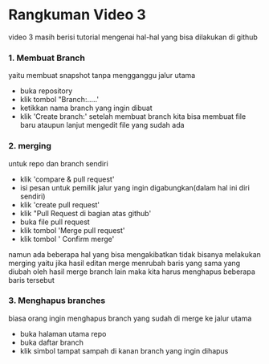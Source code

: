 # Rangkuman Video 3
video 3 masih berisi tutorial mengenai hal-hal yang bisa dilakukan di github

### 1. Membuat Branch
yaitu membuat snapshot tanpa mengganggu jalur utama
- buka repository
- klik tombol "Branch:.....'
- ketikkan nama branch yang ingin dibuat
- klik 'Create branch:'
setelah membuat branch kita bisa membuat file baru ataupun lanjut mengedit file yang sudah ada

### 2. merging
untuk repo dan branch sendiri
- klik 'compare & pull request'
- isi pesan untuk pemilik jalur yang ingin digabungkan(dalam hal ini diri sendiri)
- klik 'create pull request'
- klik "Pull Request di bagian atas github'
- buka file pull request
- klik tombol 'Merge pull request'
- klik tombol ' Confirm merge'

namun ada beberapa hal yang bisa mengakibatkan tidak bisanya melakukan merging yaitu jika hasil editan merge menrubah baris yang sama yang diubah oleh hasil merge branch lain
maka kita harus menghapus beberapa baris tersebut

### 3. Menghapus branches
biasa orang ingin menghapus branch yang sudah di merge ke jalur utama
- buka halaman utama repo
- buka daftar branch
- klik simbol tampat sampah di kanan branch yang ingin dihapus


